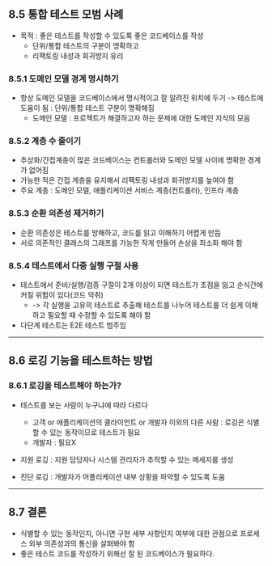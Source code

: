## 8.5 통합 테스트 모범 사례 

- 목적 : 좋은 테스트를 작성할 수 있도록 좋은 코드베이스를 작성   
  - 단위/통합 테스트의 구분이 명확하고
  - 리팩토링 내성과 회귀방지 유리


### 8.5.1 도메인 모델 경계 명시하기 

- 항상 도메인 모델을 코드베이스에서 명시적이고 잘 알려진 위치에 두기 -> 테스트에 도움이 됨 : 단위/통합 테스트 구분이 명확해짐   
  - 도메인 모델 : 프로젝트가 해결하고자 하는 문제에 대한 도메인 지식의 모음


### 8.5.2 계층 수 줄이기 

- 추상화/간접계층이 많은 코드베이스는 컨트롤러와 도메인 모델 사이에 명확한 경계가 없어짐 
- 가능한 적은 간접 계층을 유지해서 리팩토링 내성과 회귀방지를 높여야 함 
- 주요 계층 : 도메인 모델, 애플리케이션 서비스 계층(컨트롤러), 인프라 계층


### 8.5.3 순환 의존성 제거하기 

- 순환 의존성은 테스트를 방해하고, 코드를 읽고 이해하기 어렵게 만듬 
- 서로 의존적인 클래스의 그래프를 가능한 작게 만들어 손상을 최소화 해야 함 


### 8.5.4 테스트에서 다중 실행 구절 사용 

- 테스트에서 준비/실행/검증 구절이 2개 이상이 되면 테스트가 초점을 잃고 순식간에 커질 위험이 있다(코드 악취)
  - -> 각 실행을 고유의 테스트로 추출해 테스트를 나누어 테스트를 더 쉽게 이해하고 필요할 때 수정할 수 있도록 해야 함 
- 다단계 테스트는 E2E 테스트 범주임 


--- 

## 8.6 로깅 기능을 테스트하는 방법

### 8.6.1 로깅을 테스트해야 하는가?

- 테스트를 보는 사람이 누구냐에 따라 다르다
  - 고객 or 애플리케이션의 클라이언트 or 개발자 이외의 다른 사람 : 로깅은 식별할 수 있는 동작이므로 테스트가 필요
  - 개발자 : 필요X

- 지원 로깅 : 지원 담당자나 시스템 관리자가 추적할 수 있는 메세지를 생성
- 진단 로깅 : 개발자가 어플리케이션 내부 상황을 파악할 수 있도록 도움 


---

## 8.7 결론 
- 식별할 수 있는 동작인지, 아니면 구현 세부 사항인지 여부에 대한 관점으로 프로세스 외부 의존성과의 통신을 살펴봐야 함 
- 좋은 테스트 코드를 작성하기 위해선 잘 된 코드베이스가 필요하다.